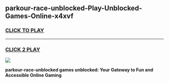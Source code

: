 
## parkour-race-unblocked-Play-Unblocked-Games-Online-x4xvf
<h3>
<a href="https://premium76.site?title=parkour-race-unblocked&ref=25A">CLICK TO PLAY</a></h3>
<hr>

<h3>
<a href="https://premium76.site?title=parkour-race-unblocked&ref=25A">CLICK 2 PLAY</a>
  
</h3>

<a href="https://premium76.site?title=parkour-race-unblocked&ref=25A"><img src="https://clearcache.store/games.png"></a>


**parkour-race-unblocked games unblocked: Your Gateway to Fun and Accessible Online Gaming**
